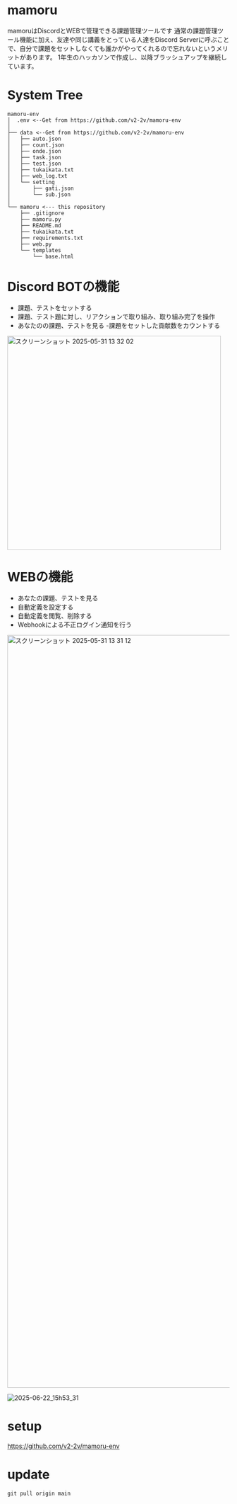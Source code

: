 # mamoru

mamoruはDiscordとWEBで管理できる課題管理ツールです
通常の課題管理ツール機能に加え、友達や同じ講義をとっている人達をDiscord Serverに呼ぶことで、自分で課題をセットしなくても誰かがやってくれるので忘れないというメリットがあります。
1年生のハッカソンで作成し、以降ブラッシュアップを継続しています。


# System Tree
```
mamoru-env
│  .env <--Get from https://github.com/v2-2v/mamoru-env
│
├── data <--Get from https://github.com/v2-2v/mamoru-env
│   ├── auto.json
│   ├── count.json
│   ├── onde.json
│   ├── task.json
│   ├── test.json
│   ├── tukaikata.txt
│   ├── web_log.txt
│   └── setting
│       ├── gati.json
│       └── sub.json
│
└── mamoru <--- this repository
    ├── .gitignore
    ├── mamoru.py
    ├── README.md
    ├── tukaikata.txt
    ├── requirements.txt
    ├── web.py
    └── templates
        └── base.html
```
# Discord BOTの機能
- 課題、テストをセットする
- 課題、テスト題に対し、リアクションで取り組み、取り組み完了を操作
- あなたのの課題、テストを見る
-課題をセットした貢献数をカウントする
<img width="484" alt="スクリーンショット 2025-05-31 13 32 02" src="https://github.com/user-attachments/assets/3dba7fc7-4a47-454e-bd69-1b14dad2c0ba" />


# WEBの機能
- あなたの課題、テストを見る
- 自動定義を設定する
- 自動定義を閲覧、削除する
- Webhookによる不正ログイン通知を行う
<img width="1701" alt="スクリーンショット 2025-05-31 13 31 12" src="https://github.com/user-attachments/assets/0d259382-308c-4762-b7b1-78ffa630510e" />

![2025-06-22_15h53_31](https://github.com/user-attachments/assets/f9af6231-0b91-4fa9-93df-60f919f22d1d)


# setup

https://github.com/v2-2v/mamoru-env

# update
`git pull origin main`

